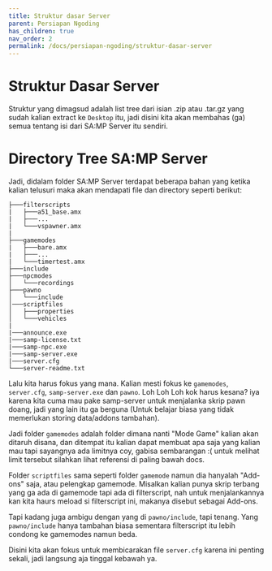 ```yaml
---
title: Struktur dasar Server
parent: Persiapan Ngoding
has_children: true
nav_order: 2
permalink: /docs/persiapan-ngoding/struktur-dasar-server
---
```


# Struktur Dasar Server

Struktur yang dimagsud adalah list tree dari isian .zip atau .tar.gz yang sudah kalian extract ke `Desktop` itu, jadi disini kita akan membahas (ga) semua tentang isi dari
SA:MP Server itu sendiri.

# Directory Tree SA:MP Server

Jadi, didalam folder SA:MP Server terdapat beberapa bahan yang ketika kalian telusuri maka akan mendapati file dan directory seperti berikut:

```
├───filterscripts
|   ├───a51_base.amx
|   ├───...
|   └───vspawner.amx
|
├───gamemodes
|   ├───bare.amx
|   ├───...
|   └───timertest.amx
├───include
├───npcmodes
│   └───recordings
├───pawno
│   └───include
│───scriptfiles
│   ├───properties
│   └───vehicles
|
|───announce.exe
|───samp-license.txt
|───samp-npc.exe
|───samp-server.exe
|───server.cfg
└───server-readme.txt
```

Lalu kita harus fokus yang mana. Kalian mesti fokus ke `gamemodes`, `server.cfg`, `samp-server.exe` dan `pawno`. Loh Loh Loh kok harus kesana? iya karena kita cuma mau pake
samp-server untuk menjalanka skrip pawn doang, jadi yang lain itu ga berguna (Untuk belajar biasa yang tidak memerlukan storing data/addons tambahan).

Jadi folder `gamemodes` adalah folder dimana nanti "Mode Game" kalian akan ditaruh disana, dan ditempat itu kalian dapat membuat apa saja yang kalian mau tapi sayangnya
ada limitnya coy, gabisa sembarangan :( untuk melihat limit tersebut silahkan lihat referensi di paling bawah docs.

Folder `scriptfiles` sama seperti folder `gamemode` namun dia hanyalah "Add-ons" saja, atau pelengkap gamemode. Misalkan kalian punya skrip terbang yang ga ada di gamemode
tapi ada di filterscript, nah untuk menjalankannya kan kita haurs meload si filterscript ini, makanya disebut sebagai Add-ons.

Tapi kadang juga ambigu dengan yang di `pawno/include`, tapi tenang. Yang `pawno/include` hanya tambahan biasa sementara filterscript itu lebih condong ke gamemodes namun beda.

Disini kita akan fokus untuk membicarakan file `server.cfg` karena ini penting sekali, jadi langsung aja tinggal kebawah ya.
